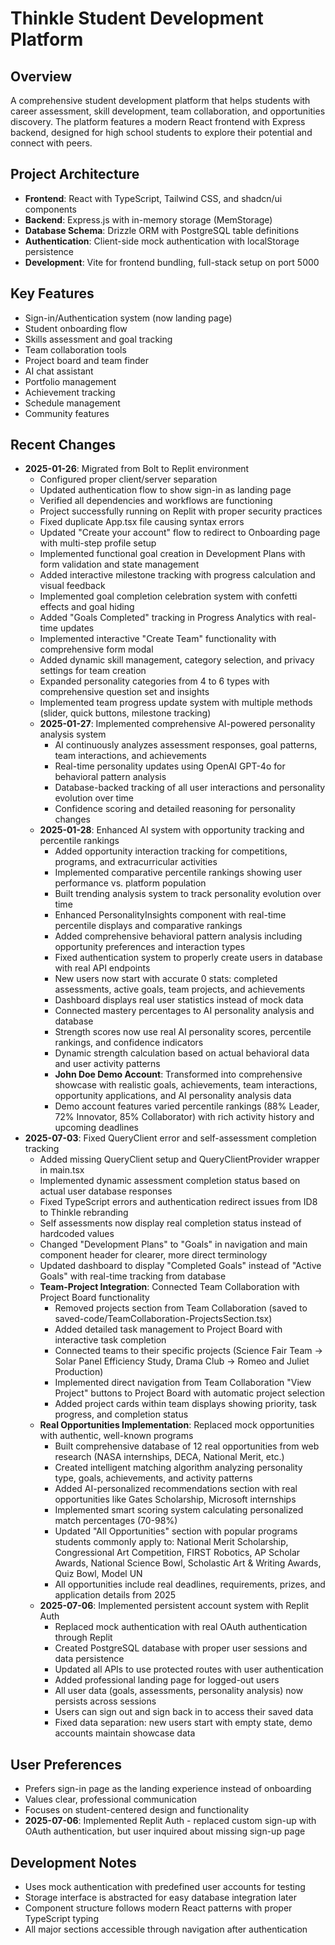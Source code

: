 # Thinkle Student Development Platform

## Overview
A comprehensive student development platform that helps students with career assessment, skill development, team collaboration, and opportunities discovery. The platform features a modern React frontend with Express backend, designed for high school students to explore their potential and connect with peers.

## Project Architecture
- **Frontend**: React with TypeScript, Tailwind CSS, and shadcn/ui components
- **Backend**: Express.js with in-memory storage (MemStorage)
- **Database Schema**: Drizzle ORM with PostgreSQL table definitions
- **Authentication**: Client-side mock authentication with localStorage persistence
- **Development**: Vite for frontend bundling, full-stack setup on port 5000

## Key Features
- Sign-in/Authentication system (now landing page)
- Student onboarding flow
- Skills assessment and goal tracking
- Team collaboration tools
- Project board and team finder
- AI chat assistant
- Portfolio management
- Achievement tracking
- Schedule management
- Community features

## Recent Changes
- **2025-01-26**: Migrated from Bolt to Replit environment
  - Configured proper client/server separation
  - Updated authentication flow to show sign-in as landing page
  - Verified all dependencies and workflows are functioning
  - Project successfully running on Replit with proper security practices
  - Fixed duplicate App.tsx file causing syntax errors
  - Updated "Create your account" flow to redirect to Onboarding page with multi-step profile setup
  - Implemented functional goal creation in Development Plans with form validation and state management
  - Added interactive milestone tracking with progress calculation and visual feedback
  - Implemented goal completion celebration system with confetti effects and goal hiding
  - Added "Goals Completed" tracking in Progress Analytics with real-time updates
  - Implemented interactive "Create Team" functionality with comprehensive form modal
  - Added dynamic skill management, category selection, and privacy settings for team creation
  - Expanded personality categories from 4 to 6 types with comprehensive question set and insights
  - Implemented team progress update system with multiple methods (slider, quick buttons, milestone tracking)
  - **2025-01-27**: Implemented comprehensive AI-powered personality analysis system
    - AI continuously analyzes assessment responses, goal patterns, team interactions, and achievements
    - Real-time personality updates using OpenAI GPT-4o for behavioral pattern analysis
    - Database-backed tracking of all user interactions and personality evolution over time
    - Confidence scoring and detailed reasoning for personality changes
  - **2025-01-28**: Enhanced AI system with opportunity tracking and percentile rankings
    - Added opportunity interaction tracking for competitions, programs, and extracurricular activities
    - Implemented comparative percentile rankings showing user performance vs. platform population
    - Built trending analysis system to track personality evolution over time
    - Enhanced PersonalityInsights component with real-time percentile displays and comparative rankings
    - Added comprehensive behavioral pattern analysis including opportunity preferences and interaction types
    - Fixed authentication system to properly create users in database with real API endpoints
    - New users now start with accurate 0 stats: completed assessments, active goals, team projects, and achievements
    - Dashboard displays real user statistics instead of mock data
    - Connected mastery percentages to AI personality analysis and database
    - Strength scores now use real AI personality scores, percentile rankings, and confidence indicators
    - Dynamic strength calculation based on actual behavioral data and user activity patterns
    - **John Doe Demo Account**: Transformed into comprehensive showcase with realistic goals, achievements, team interactions, opportunity applications, and AI personality analysis data
    - Demo account features varied percentile rankings (88% Leader, 72% Innovator, 85% Collaborator) with rich activity history and upcoming deadlines
- **2025-07-03**: Fixed QueryClient error and self-assessment completion tracking
    - Added missing QueryClient setup and QueryClientProvider wrapper in main.tsx
    - Implemented dynamic assessment completion status based on actual user database responses
    - Fixed TypeScript errors and authentication redirect issues from ID8 to Thinkle rebranding
    - Self assessments now display real completion status instead of hardcoded values
    - Changed "Development Plans" to "Goals" in navigation and main component header for clearer, more direct terminology
    - Updated dashboard to display "Completed Goals" instead of "Active Goals" with real-time tracking from database
    - **Team-Project Integration**: Connected Team Collaboration with Project Board functionality
      - Removed projects section from Team Collaboration (saved to saved-code/TeamCollaboration-ProjectsSection.tsx)
      - Added detailed task management to Project Board with interactive task completion
      - Connected teams to their specific projects (Science Fair Team → Solar Panel Efficiency Study, Drama Club → Romeo and Juliet Production)
      - Implemented direct navigation from Team Collaboration "View Project" buttons to Project Board with automatic project selection
      - Added project cards within team displays showing priority, task progress, and completion status
    - **Real Opportunities Implementation**: Replaced mock opportunities with authentic, well-known programs
      - Built comprehensive database of 12 real opportunities from web research (NASA internships, DECA, National Merit, etc.)
      - Created intelligent matching algorithm analyzing personality type, goals, achievements, and activity patterns
      - Added AI-personalized recommendations section with real opportunities like Gates Scholarship, Microsoft internships
      - Implemented smart scoring system calculating personalized match percentages (70-98%)
      - Updated "All Opportunities" section with popular programs students commonly apply to: National Merit Scholarship, Congressional Art Competition, FIRST Robotics, AP Scholar Awards, National Science Bowl, Scholastic Art & Writing Awards, Quiz Bowl, Model UN
      - All opportunities include real deadlines, requirements, prizes, and application details from 2025
  - **2025-07-06**: Implemented persistent account system with Replit Auth
    - Replaced mock authentication with real OAuth authentication through Replit
    - Created PostgreSQL database with proper user sessions and data persistence
    - Updated all APIs to use protected routes with user authentication
    - Added professional landing page for logged-out users
    - All user data (goals, assessments, personality analysis) now persists across sessions
    - Users can sign out and sign back in to access their saved data
    - Fixed data separation: new users start with empty state, demo accounts maintain showcase data

## User Preferences
- Prefers sign-in page as the landing experience instead of onboarding
- Values clear, professional communication  
- Focuses on student-centered design and functionality
- **2025-07-06**: Implemented Replit Auth - replaced custom sign-up with OAuth authentication, but user inquired about missing sign-up page

## Development Notes
- Uses mock authentication with predefined user accounts for testing
- Storage interface is abstracted for easy database integration later
- Component structure follows modern React patterns with proper TypeScript typing
- All major sections accessible through navigation after authentication